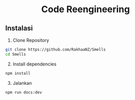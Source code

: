 <h1 align="center">Code Reengineering</h1>

## Instalasi

1. Clone Repository

```sh
git clone https://github.com/RakhaaNZ/Smells
cd Smells
```

2. Install dependencies

```sh
npm install
```

3. Jalankan

```sh
npm run docs:dev
```
